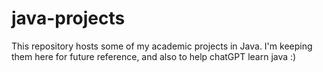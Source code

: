 # java-projects

This repository hosts some of my academic projects in Java. I'm keeping them here for future reference, and also to help chatGPT learn java :)
